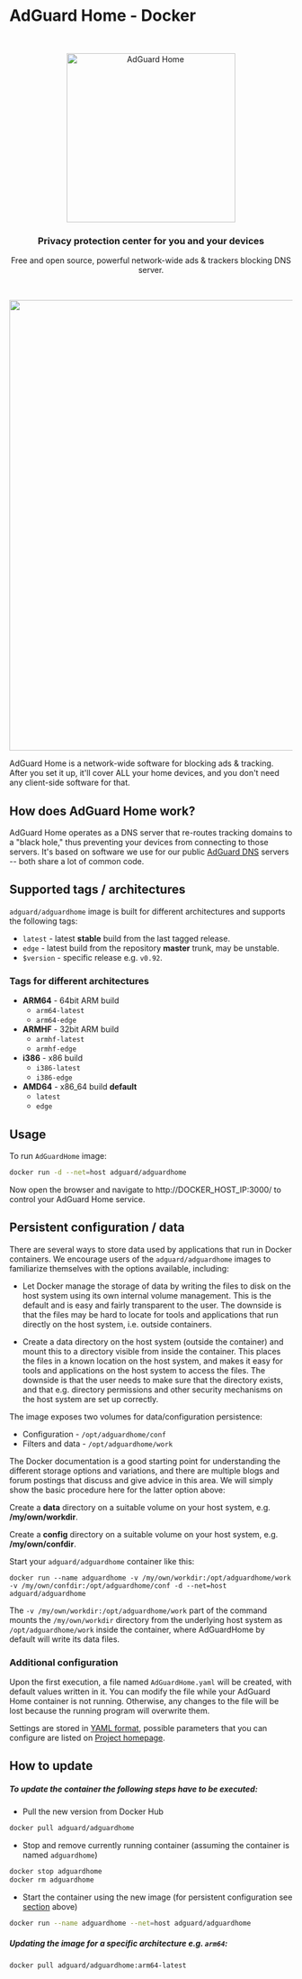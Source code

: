 # AdGuard Home - Docker

&nbsp;
<p align="center">
  <img src="https://cdn.adguard.com/public/Adguard/Common/adguard_home.svg" width="300px" alt="AdGuard Home" />
</p>
<h3 align="center">Privacy protection center for you and your devices</h3>
<p align="center">
  Free and open source, powerful network-wide ads & trackers blocking DNS server.
</p>

<br />

<p align="center">
    <img src="https://cdn.adguard.com/public/Adguard/Common/adguard_home.gif" width="800" />
</p>

AdGuard Home is a network-wide software for blocking ads & tracking. After you set it up, it'll cover ALL your home devices, and you don't need any client-side software for that.

## How does AdGuard Home work?

AdGuard Home operates as a DNS server that re-routes tracking domains to a "black hole," thus preventing your devices from connecting to those servers. It's based on software we use for our public [AdGuard DNS](https://adguard.com/en/adguard-dns/overview.html) servers -- both share a lot of common code.

## Supported tags / architectures

`adguard/adguardhome` image is built for different architectures and supports the following tags:

* `latest` - latest **stable** build from the last tagged release.
* `edge` - latest build from the repository **master** trunk, may be unstable.
* `$version` - specific release e.g. `v0.92`.

### Tags for different architectures

* **ARM64** - 64bit ARM build
  * `arm64-latest`
  * `arm64-edge`
* **ARMHF** - 32bit ARM build
  * `armhf-latest`
  * `armhf-edge`
* **i386** - x86 build
  * `i386-latest`
  * `i386-edge`
* **AMD64** - x86_64 build **default** 
  * `latest`
  * `edge`

## Usage

To run `AdGuardHome` image:

```bash
docker run -d --net=host adguard/adguardhome
```

Now open the browser and navigate to http://DOCKER_HOST_IP:3000/ to control your AdGuard Home service.


## <a id="persistent"></a>Persistent configuration / data

There are several ways to store data used by applications that run in Docker containers. 
We encourage users of the `adguard/adguardhome` images to familiarize themselves with the options available, including:

* Let Docker manage the storage of data by writing the files to disk on the host system using its own internal volume management. 
This is the default and is easy and fairly transparent to the user. 
The downside is that the files may be hard to locate for tools and applications that run directly on the host system, i.e. outside containers.

* Create a data directory on the host system (outside the container) and mount this to a directory visible from inside the container. 
This places the files in a known location on the host system, and makes it easy for tools and applications on 
the host system to access the files. The downside is that the user needs to make sure that the directory exists, and 
that e.g. directory permissions and other security mechanisms on the host system are set up correctly.

The image exposes two volumes for data/configuration persistence:
* Configuration - `/opt/adguardhome/conf`
* Filters and data - `/opt/adguardhome/work`

The Docker documentation is a good starting point for understanding the different storage options and variations, and there are multiple blogs and forum postings that discuss and give advice in this area. We will simply show the basic procedure here for the latter option above:

Create a **data** directory on a suitable volume on your host system, e.g. **/my/own/workdir**.

Create a **config** directory on a suitable volume on your host system, e.g. **/my/own/confdir**.

Start your `adguard/adguardhome` container like this:

```
docker run --name adguardhome -v /my/own/workdir:/opt/adguardhome/work -v /my/own/confdir:/opt/adguardhome/conf -d --net=host adguard/adguardhome
```

The `-v /my/own/workdir:/opt/adguardhome/work` part of the command mounts the `/my/own/workdir` directory from the underlying host system as `/opt/adguardhome/work` inside the container, 
where AdGuardHome by default will write its data files.

### Additional configuration

Upon the first execution, a file named `AdGuardHome.yaml` will be created, with default values written in it. 
You can modify the file while your AdGuard Home container is not running. 
Otherwise, any changes to the file will be lost because the running program will overwrite them.

Settings are stored in [YAML format](https://en.wikipedia.org/wiki/YAML), possible parameters that you can configure are listed on [Project homepage](https://github.com/AdguardTeam/AdGuardHome).

## How to update

##### To update the container the following steps have to be executed:

* Pull the new version from Docker Hub

```bash
docker pull adguard/adguardhome
```

* Stop and remove currently running container (assuming the container is named `adguardhome`)

```bash
docker stop adguardhome
docker rm adguardhome
```

* Start the container using the new image (for persistent configuration see [section](#persistent) above)

```bash
docker run --name adguardhome --net=host adguard/adguardhome
```



##### Updating the image for a specific architecture e.g. `arm64`:

```bash
docker pull adguard/adguardhome:arm64-latest
```